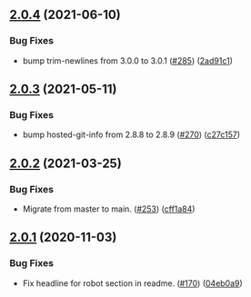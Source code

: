 ## [2.0.4](https://github.com/thenativeweb/xprod/compare/2.0.3...2.0.4) (2021-06-10)


### Bug Fixes

* bump trim-newlines from 3.0.0 to 3.0.1 ([#285](https://github.com/thenativeweb/xprod/issues/285)) ([2ad91c1](https://github.com/thenativeweb/xprod/commit/2ad91c19909170bfbde3804c1db69bc76cca87fc))

## [2.0.3](https://github.com/thenativeweb/xprod/compare/2.0.2...2.0.3) (2021-05-11)


### Bug Fixes

* bump hosted-git-info from 2.8.8 to 2.8.9 ([#270](https://github.com/thenativeweb/xprod/issues/270)) ([c27c157](https://github.com/thenativeweb/xprod/commit/c27c1570e64008e101d7d273339cbe2abefe4ccf))

## [2.0.2](https://github.com/thenativeweb/xprod/compare/2.0.1...2.0.2) (2021-03-25)


### Bug Fixes

* Migrate from master to main. ([#253](https://github.com/thenativeweb/xprod/issues/253)) ([cff1a84](https://github.com/thenativeweb/xprod/commit/cff1a84c21509b09bd85397e1803c8486dc0d222))

## [2.0.1](https://github.com/thenativeweb/xprod/compare/2.0.0...2.0.1) (2020-11-03)


### Bug Fixes

* Fix headline for robot section in readme. ([#170](https://github.com/thenativeweb/xprod/issues/170)) ([04eb0a9](https://github.com/thenativeweb/xprod/commit/04eb0a90bcbcdd43cbc4f0f839e80e245d517b87))
